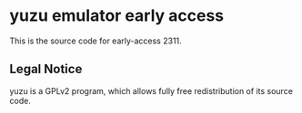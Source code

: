 yuzu emulator early access
=============

This is the source code for early-access 2311.

## Legal Notice

yuzu is a GPLv2 program, which allows fully free redistribution of its source code.